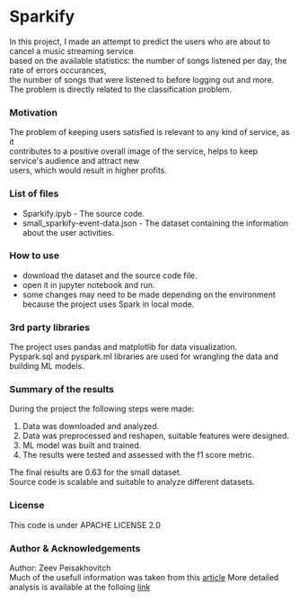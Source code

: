 # Sparkify
In this project, I made an attempt to predict the users who are about to cancel a music streaming service  
based on the available statistics: the number of songs listened per day, the rate of errors occurances,   
the number of songs that were listened to before logging out and more.  
The problem is directly related to the classification problem.  

### Motivation  
The problem of keeping users satisfied is relevant to any kind of service, as it   
contributes to a positive overall image of the service, helps to keep service's audience and attract new  
users, which would result in higher profits.   

### List of files
* Sparkify.ipyb - The source code.  
* small_sparkify-event-data.json - The dataset containing the information about the user activities.  

### How to use
- download the dataset and the source code file.  
- open it in jupyter notebook and run.  
- some changes may need to be made depending on the environment because the project uses Spark in local mode.  

### 3rd party libraries
The project uses pandas and matplotlib for data visualization.  
Pyspark.sql and pyspark.ml libraries are used for wrangling the data and building ML models.  

### Summary of the results  
During the project the following steps were made:
1. Data was downloaded and analyzed.
2. Data was preprocessed and reshapen, suitable features were designed.
3. ML model was built and trained.
4. The results were tested and assessed with the f1 score metric. 
  
The final results are 0.63 for the small dataset.  
Source code is scalable and suitable to analyze different datasets.

### License
This code is under APACHE LICENSE 2.0

### Author & Acknowledgements
Author: Zeev Peisakhovitch  
Much of the usefull information was taken from this [article](https://neptune.ai/blog/tabular-data-binary-classification-tips-and-tricks-from-5-kaggle-competitions)
More detailed analysis is available at the folloing [link](https://zeevush0819.medium.com/sparkify-523e800cdb59)
